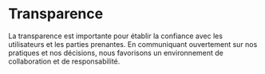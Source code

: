 # Transparence

La transparence est importante pour établir la confiance avec les
utilisateurs et les parties prenantes. En communiquant ouvertement sur
nos pratiques et nos décisions, nous favorisons un environnement de
collaboration et de responsabilité.
